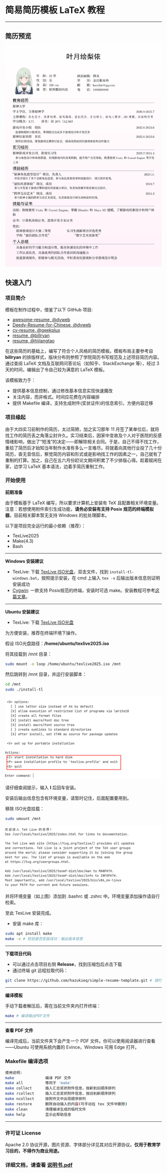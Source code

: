 # 简易简历模板 LaTeX 教程

---
## 简历预览


![resume-sample](./statics/resume-sample.jpg)

## 快速入门

### 项目简介

模板在制作过程中，借鉴了以下 GitHub 项目:

- [awesome-resume, @dyweb](https://github.com/dyweb/awesome-resume-for-chinese)
- [Deedy-Resume-for-Chinese, @dyweb](https://github.com/dyweb/Deedy-Resume-for-Chinese)
- [cv-resume, @geekplux](https://github.com/geekplux/cv_resume)
- [resume, @billryan](https://github.com/billryan/resume)
- [resume, @hijiangtao](https://github.com/hijiangtao/resume)

在这些简历的基础上，编写了符合个人风格的简历模板。模板布局主要参考自 **billryan** 的排版样式，版块分布则参照了学院简历书写规范及上述项目简历内容。通过查阅 LaTeX 文档及互联网问答论坛（如知乎、StackExchange 等），经过 3 天的时间，编辑出了令自己较为满意的 LaTeX 模板。

该模板致力于：

- 提供基本信息控制，通过修改基本信息实现快速魔改
- 关注内容，而非格式。时间应花费在内容编排
- 提供 Makefile 编译，支持生成附件(奖状证件)的信息索引，方便内容迁移

### 项目缘起

由于大四实习前制作的简历，太过简陋，加之实习那年 11 月签了某单位后，就将找工作的简历丢之角落尘封许久。实习结束后，因家中变故及个人对于医院的反感情绪影响，做出了“短浅”的决定——即解除相关合同。于是，自己不得不找工作，重拾了简历后才始知当年制作水准有多么一言难尽。将就着向其他行业投了几十份简历，杳无音信后，察觉简历内容和形式或是影响找工作的因素之一，自己就有了重制的打算。加之，自己在五六月份赶论文期间积累了不少排版心得。趁着赋闲在家，边学习 LaTeX 基本语法，边着手简历重制工作。

### 开始使用

**前期准备**

由于模板基于 LaTeX 编写，所以要求计算机上安装有 TeX 且配置相关环境变量。注意：若想使用附件索引生成功能，**请务必安装有支持 Posix 规范的终端模拟器**。目前相关脚本暂无支持 Windows 的批处理脚本。

以下是项目完全运行的最小依赖（推荐）：

- TexLive2025
- Make(4.3)
- Bash

---

**Windows 安装建议**

- TexLive: 下载 [TexLive ISO光盘](https://mirrors.tuna.tsinghua.edu.cn/CTAN/systems/texlive/Images/texlive2025-20250308.iso)，双击文件，找到 `install-tl-windows.bat`，按照提示安装，在 cmd 上输入 `tex -v` 后输出版本信息则证明安装成功
- [Cygwin](https://www.cygwin.com/setup-x86_64.exe): 一款支持 Posix规范的终端，安装时可选 make。安装教程可参考[这篇文章](https://zhuanlan.zhihu.com/p/474242350)。

---

**Ubuntu 安装建议**

- TexLive: 下载 [TexLive ISO光盘](https://mirrors.tuna.tsinghua.edu.cn/CTAN/systems/texlive/Images/texlive2025-20250308.iso)

为方便安装，推荐在终端环境下操作。

假设 ISO光盘路径：**/home/ubuntu/texlive2025.iso**

将其挂载到 /mnt 目录：

```bash
sudo mount -o loop /home/ubuntu/texlive2025.iso /mnt
```

然后跳转到 /mnt 目录，并运行安装脚本：

```bash
cd /mnt
sudo ./install-tl
```

![texlive-install-hint](./statics/texlive-install-hint.png)

请仔细查阅提示，输入 **I** 后回车安装。

安装后输出信息包含有环境变量，请暂时记住，后面配置要用到。

移除 ISO光盘挂载：

```bash
sudo umount /mnt
```

![texlive-envs](./statics/texlive-envs.png)

并将环境变量（如上图）添加到 .bashrc 或 .zshrc 中。环境变量添加操作请自行检索。

至此 TexLive 安装完成。

- 安装 make 库：

```bash
sudo apt install make
make -v # 检验是否安装成功：输出版本信息
```

---

**下载项目代码**

- 可以通过点击项目右侧 **Release**，找到压缩包后点击下载
- 通过终端 git 远程拉取代码：

```bash
git clone https://github.com/hazukieq/simple-resume-template.git # 请打开 bash/powershell 等, 输入此条指令
```

---

**编译模板**

手动下载者解压后，需在当前文件夹内打开终端：

```bash
make # 编译输出PDF文件
```

---

**查看 PDF 文件**

编译完成后，当前文件夹下会产生一个 PDF 文件。你可以使用阅读器进行查看——Ubuntu 可使用系统内置的 Evince，Windows 可用 Edge 打开。

### Makefile 编译选项

```bash
使用说明:
make              编译 PDF 文件
make all          等同于 'make'
make collect      插入汇总奖状附件信息，按新到旧顺序排列
make rcollect     插入汇总奖状附件信息，按旧到新顺序排列
make ncollect     按附件文中出现顺序排列
make restore      删除自动插入的内容(可手动在 tex 文件中删除)
make clean        清理编译生成的临时文件
make help         显示此帮助信息
```

---

### 许可证 License

Apache 2.0 协议开源，图片资源、字体部分详见其对应开源协议。**仅用于教育学习目的，不得作为商业用途。**



### 详细文档，请查看 [说明书.pdf](./说明书.pdf)
